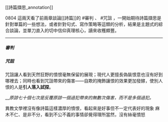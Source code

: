 [[詩篇擷思_annotation]]

0804
這兩天看了前兩章談論[[詩篇]]的 #審判 、 #咒詛 ，一開始期待詩篇擷思是針對單篇的一些想法，或者針對句式、寫作策略等這類的分析，結果是主題式的綜合談論，並單刀直入的切中信仰真理核心，讀來收穫頗豐。

---
##### 審判


##### 咒詛

咒詛讓人看到天然狂野的憤恨毫無保留的展現；現代人更擅長偽裝恨意也沒有好到哪裡去；同時也看到咒詛帶來的傷害——自欺的掩飾讓恨的效果更加發酵，使別人恨的人是**引人落入試探**。

__*原諒七十個七次是反覆原諒一個過犯帶來的無數次傷害，而不是多個過犯。*

異教文學裡沒有像詩篇這樣濃厚的憤恨，看起來是好事但不一定代表好的現象
麻木不仁、是非不分，看到不公不義的事情卻覺得理所當然，沒有絲毫憤怒